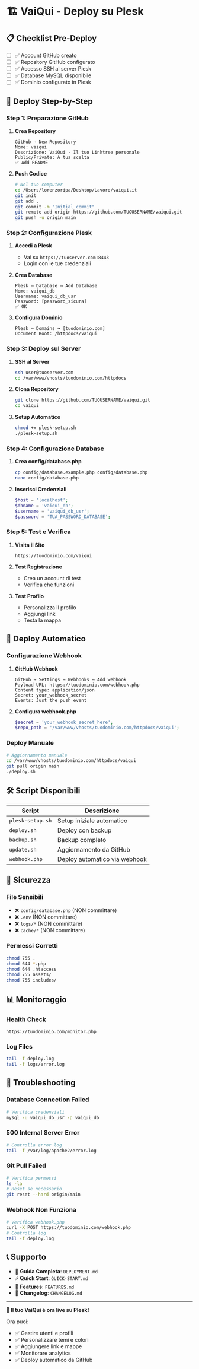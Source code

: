 # 🏗️ VaiQui - Deploy su Plesk

## 📋 Checklist Pre-Deploy

- [ ] ✅ Account GitHub creato
- [ ] ✅ Repository GitHub configurato
- [ ] ✅ Accesso SSH al server Plesk
- [ ] ✅ Database MySQL disponibile
- [ ] ✅ Dominio configurato in Plesk

## 🚀 Deploy Step-by-Step

### **Step 1: Preparazione GitHub**

1. **Crea Repository**
   ```
   GitHub → New Repository
   Nome: vaiqui
   Descrizione: VaiQui - Il tuo Linktree personale
   Public/Private: A tua scelta
   ✅ Add README
   ```

2. **Push Codice**
   ```bash
   # Nel tuo computer
   cd /Users/lorenzoripa/Desktop/Lavoro/vaiqui.it
   git init
   git add .
   git commit -m "Initial commit"
   git remote add origin https://github.com/TUOUSERNAME/vaiqui.git
   git push -u origin main
   ```

### **Step 2: Configurazione Plesk**

1. **Accedi a Plesk**
   - Vai su `https://tuoserver.com:8443`
   - Login con le tue credenziali

2. **Crea Database**
   ```
   Plesk → Database → Add Database
   Nome: vaiqui_db
   Username: vaiqui_db_usr
   Password: [password_sicura]
   ✅ OK
   ```

3. **Configura Dominio**
   ```
   Plesk → Domains → [tuodominio.com]
   Document Root: /httpdocs/vaiqui
   ```

### **Step 3: Deploy sul Server**

1. **SSH al Server**
   ```bash
   ssh user@tuoserver.com
   cd /var/www/vhosts/tuodominio.com/httpdocs
   ```

2. **Clona Repository**
   ```bash
   git clone https://github.com/TUOUSERNAME/vaiqui.git
   cd vaiqui
   ```

3. **Setup Automatico**
   ```bash
   chmod +x plesk-setup.sh
   ./plesk-setup.sh
   ```

### **Step 4: Configurazione Database**

1. **Crea config/database.php**
   ```bash
   cp config/database.example.php config/database.php
   nano config/database.php
   ```

2. **Inserisci Credenziali**
   ```php
   $host = 'localhost';
   $dbname = 'vaiqui_db';
   $username = 'vaiqui_db_usr';
   $password = 'TUA_PASSWORD_DATABASE';
   ```

### **Step 5: Test e Verifica**

1. **Visita il Sito**
   ```
   https://tuodominio.com/vaiqui
   ```

2. **Test Registrazione**
   - Crea un account di test
   - Verifica che funzioni

3. **Test Profilo**
   - Personalizza il profilo
   - Aggiungi link
   - Testa la mappa

## 🔄 Deploy Automatico

### **Configurazione Webhook**

1. **GitHub Webhook**
   ```
   GitHub → Settings → Webhooks → Add webhook
   Payload URL: https://tuodominio.com/webhook.php
   Content type: application/json
   Secret: your_webhook_secret
   Events: Just the push event
   ```

2. **Configura webhook.php**
   ```php
   $secret = 'your_webhook_secret_here';
   $repo_path = '/var/www/vhosts/tuodominio.com/httpdocs/vaiqui';
   ```

### **Deploy Manuale**

```bash
# Aggiornamento manuale
cd /var/www/vhosts/tuodominio.com/httpdocs/vaiqui
git pull origin main
./deploy.sh
```

## 🛠️ Script Disponibili

| Script | Descrizione |
|--------|-------------|
| `plesk-setup.sh` | Setup iniziale automatico |
| `deploy.sh` | Deploy con backup |
| `backup.sh` | Backup completo |
| `update.sh` | Aggiornamento da GitHub |
| `webhook.php` | Deploy automatico via webhook |

## 🔐 Sicurezza

### **File Sensibili**
- ❌ `config/database.php` (NON committare)
- ❌ `.env` (NON committare)
- ❌ `logs/*` (NON committare)
- ❌ `cache/*` (NON committare)

### **Permessi Corretti**
```bash
chmod 755 .
chmod 644 *.php
chmod 644 .htaccess
chmod 755 assets/
chmod 755 includes/
```

## 📊 Monitoraggio

### **Health Check**
```
https://tuodominio.com/monitor.php
```

### **Log Files**
```bash
tail -f deploy.log
tail -f logs/error.log
```

## 🚨 Troubleshooting

### **Database Connection Failed**
```bash
# Verifica credenziali
mysql -u vaiqui_db_usr -p vaiqui_db
```

### **500 Internal Server Error**
```bash
# Controlla error log
tail -f /var/log/apache2/error.log
```

### **Git Pull Failed**
```bash
# Verifica permessi
ls -la
# Reset se necessario
git reset --hard origin/main
```

### **Webhook Non Funziona**
```bash
# Verifica webhook.php
curl -X POST https://tuodominio.com/webhook.php
# Controlla log
tail -f deploy.log
```

## 📞 Supporto

- 📖 **Guida Completa**: `DEPLOYMENT.md`
- ⚡ **Quick Start**: `QUICK-START.md`
- 🎯 **Features**: `FEATURES.md`
- 📝 **Changelog**: `CHANGELOG.md`

---

**🎉 Il tuo VaiQui è ora live su Plesk!**

Ora puoi:
- ✅ Gestire utenti e profili
- ✅ Personalizzare temi e colori
- ✅ Aggiungere link e mappe
- ✅ Monitorare analytics
- ✅ Deploy automatico da GitHub
